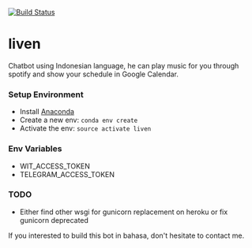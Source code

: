 [![Build Status](https://travis-ci.org/kreuks/liven.svg?branch=master)](https://travis-ci.org/kreuks/liven)

# liven

Chatbot using Indonesian language, he can play music for you through spotify and show your schedule
in Google Calendar.

### Setup Environment
- Install [Anaconda](https://anaconda.org/)
- Create a new env: `conda env create`
- Activate the env: `source activate liven`

### Env Variables
- WIT_ACCESS_TOKEN
- TELEGRAM_ACCESS_TOKEN

### TODO
- Either find other wsgi for gunicorn replacement on heroku or fix gunicorn deprecated

If you interested to build this bot in bahasa, don't hesitate to contact me.

